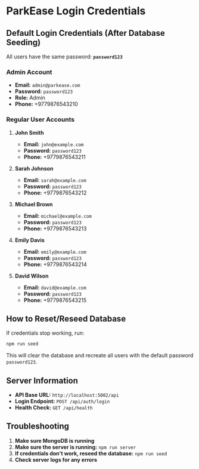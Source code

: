 # ParkEase Login Credentials

## Default Login Credentials (After Database Seeding)

All users have the same password: **`password123`**

### Admin Account
- **Email:** `admin@parkease.com`
- **Password:** `password123`
- **Role:** Admin
- **Phone:** +9779876543210

### Regular User Accounts
1. **John Smith**
   - **Email:** `john@example.com`
   - **Password:** `password123`
   - **Phone:** +9779876543211

2. **Sarah Johnson**
   - **Email:** `sarah@example.com`
   - **Password:** `password123`
   - **Phone:** +9779876543212

3. **Michael Brown**
   - **Email:** `michael@example.com`
   - **Password:** `password123`
   - **Phone:** +9779876543213

4. **Emily Davis**
   - **Email:** `emily@example.com`
   - **Password:** `password123`
   - **Phone:** +9779876543214

5. **David Wilson**
   - **Email:** `david@example.com`
   - **Password:** `password123`
   - **Phone:** +9779876543215

## How to Reset/Reseed Database

If credentials stop working, run:
```bash
npm run seed
```

This will clear the database and recreate all users with the default password `password123`.

## Server Information
- **API Base URL:** `http://localhost:5002/api`
- **Login Endpoint:** `POST /api/auth/login`
- **Health Check:** `GET /api/health`

## Troubleshooting

1. **Make sure MongoDB is running**
2. **Make sure the server is running:** `npm run server`
3. **If credentials don't work, reseed the database:** `npm run seed`
4. **Check server logs for any errors**
